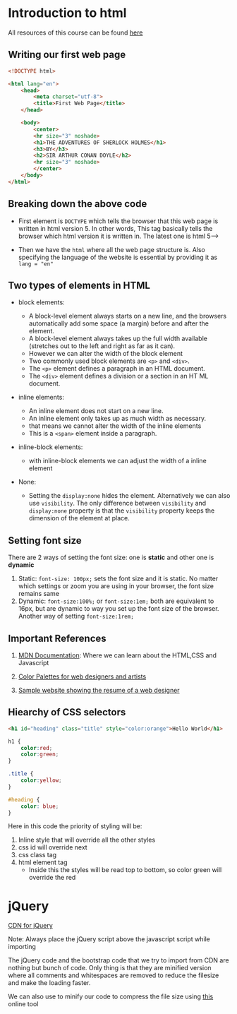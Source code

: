 # Introduction to html


All resources of this course can be found [here](https://www.appbrewery.co/p/web-development-course-resources)

## Writing our first web page

```html
<!DOCTYPE html>

<html lang="en">
    <head>
        <meta charset="utf-8">
        <title>First Web Page</title>
    </head>

    <body>
        <center>
        <hr size="3" noshade>
        <h1>THE ADVENTURES OF SHERLOCK HOLMES</h1>
        <h3>BY</h3>
        <h2>SIR ARTHUR CONAN DOYLE</h2>
        <hr size="3" noshade>
        </center>
    </body>
</html>
```

## Breaking down the above code

- First element is `DOCTYPE` which tells the browser that this web page is written in html version 5.  In other words, This tag basically tells the browser which html version it is written in. The latest one is html 5-->

- Then we have the `html` where all the web page structure is. Also specifying the language of the website is essential by providing it as `lang = "en"`


## Two types of elements in HTML
- block elements: 
    - A block-level element always starts on a new line, and the browsers automatically add some space (a margin) before and after the element.
    - A block-level element always takes up the full width available (stretches out to the left and right as far as it can).
    - However we can alter the width of the block element
    - Two commonly used block elements are `<p>` and `<div>`.
    - The `<p>` element defines a paragraph in an HTML document.
    - The `<div>` element defines a division or a section in an HT ML document.
- inline elements:
    - An inline element does not start on a new line.
    - An inline element only takes up as much width as necessary.
    - that means we cannot alter the width of the inline elements
    - This is a `<span>` element inside a paragraph.
- inline-block elements:
    - with inline-block elements we can adjust the width of a inline element

- None: 
    - Setting the `display:none` hides the element. Alternatively we can also use `visibility`. The only difference between `visibility` and `display:none` property is that the `visibility` property keeps the dimension of the element at place.



## Setting font size

There are 2 ways of setting the font size: one is **static** and other one is **dynamic**

1. Static: `font-size: 100px;` sets the font size and it is static. No matter which settings or zoom you are using in your browser, the font size remains same
2. Dynamic: `font-size:100%;` or `font-size:1em;` both are equivalent to 16px, but are dynamic to way you set up the font size of the browser. Another way of setting `font-size:1rem;` 

## Important References 

1. [MDN Documentation](https://developer.mozilla.org/en-US/): Where we can learn about the HTML,CSS and Javascript

2. [Color Palettes for web designers and artists](https://colorhunt.co/)

3. [Sample website showing the resume of a web designer](https://web.archive.org/web/20180819202235js_/http://seanhalpin.io/)


## Hiearchy of CSS selectors

```html
<h1 id="heading" class="title" style="color:orange">Hello World</h1>
```
```css
h1 {
    color:red;
    color:green;
}

.title {
    color:yellow;
}

#heading {
    color: blue;
}
```

Here in this code the priority of styling will be:
1. Inline style that will override all the other styles
2. css id will override next
3. css class tag
4. html element tag
    - Inside this the styles will be read top to bottom, so color green will override the red

 
# jQuery

[CDN for jQuery](https://developers.google.com/speed/libraries#jquery)

Note: Always place the jQuery script above the javascript script while importing

The jQuery code and the bootstrap code that we try to import from CDN are nothing but bunch of code. Only thing is that they are minified version where all comments and whitespaces are removed to reduce the filesize and make the loading faster. 

We can also use to minify our code to compress the file size using [this](https://www.minifier.org/) online tool

